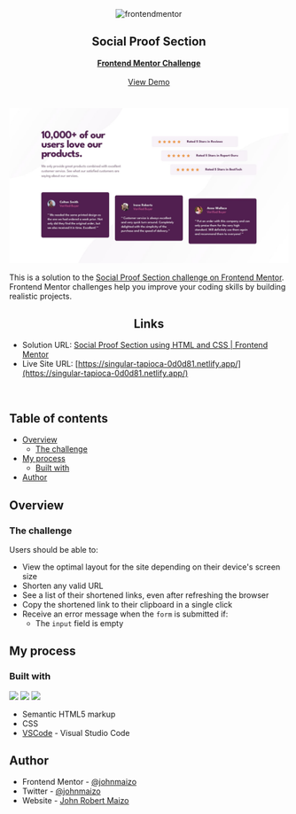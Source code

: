 <div id="top"></div>

<div align="center">

  <img src="https://www.frontendmentor.io/static/images/logo-mobile.svg" alt="frontendmentor" width="80">

  <h2 align="center">Social Proof Section</h2>
  <p align="center">
    <a href="https://www.frontendmentor.io/challenges/social-proof-section-6e0qTv_bA/hub"><strong>Frontend Mentor Challenge</strong></a>
    <br />
    <br />
    <a href="https://singular-tapioca-0d0d81.netlify.app/">View Demo</a>
  </p>
</div>

#

<div align="center">

![](./design/desktop-design.jpg)

</div>

This is a solution to the [Social Proof Section challenge on Frontend Mentor](https://www.frontendmentor.io/challenges/social-proof-section-6e0qTv_bA/hub). Frontend Mentor challenges help you improve your coding skills by building realistic projects.

<h2 align="center">Links</h2>

- Solution URL: [Social Proof Section using HTML and CSS | Frontend Mentor](https://www.frontendmentor.io/solutions/social-proof-section-Kw9bcjyVnC)
- Live Site URL: [https://singular-tapioca-0d0d81.netlify.app/](https://singular-tapioca-0d0d81.netlify.app/)

<br>

## Table of contents

- [Overview](#overview)
  - [The challenge](#the-challenge)
- [My process](#my-process)
  - [Built with](#built-with)
- [Author](#author)

## Overview

### The challenge

Users should be able to:

- View the optimal layout for the site depending on their device's screen size
- Shorten any valid URL
- See a list of their shortened links, even after refreshing the browser
- Copy the shortened link to their clipboard in a single click
- Receive an error message when the `form` is submitted if:
  - The `input` field is empty

## My process

### Built with

<!-- Bagdes -->

![](https://img.shields.io/badge/HTML5-E34F26?style=for-the-badge&logo=html5&logoColor=white)
![](https://img.shields.io/badge/CSS3-1572B6?style=for-the-badge&logo=css3&logoColor=white)
![](https://camo.githubusercontent.com/534d830baea352620abea385ff58cff9478e683e8449044b1ac6d8269bbbb3d1/68747470733a2f2f696d672e736869656c64732e696f2f62616467652f2d56697375616c25323053747564696f253230436f64652d3030374143433f7374796c653d666f722d7468652d626164676526266c6f676f3d76697375616c2d73747564696f2d636f6465266c6f676f436f6c6f723d7768697465)

- Semantic HTML5 markup
- CSS
- [VSCode](https://code.visualstudio.com/) - Visual Studio Code


## Author

- Frontend Mentor - [@johnmaizo](https://www.frontendmentor.io/profile/johnmaizo)
- Twitter - [@johnmaizo](https://twitter.com/johnmaizo)
- Website - [John Robert Maizo](https://johnmaizo.github.io/personal_website/)
